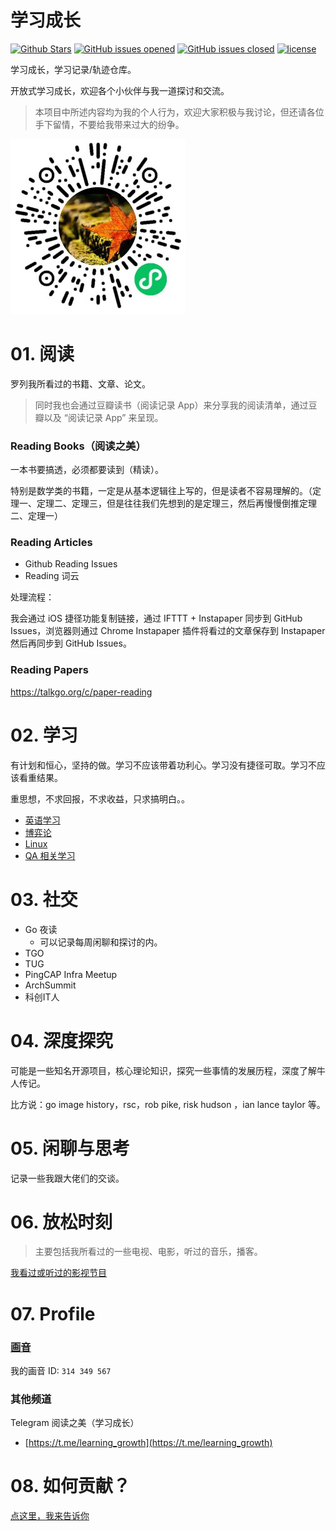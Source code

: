 # 学习成长

[![Github Stars](https://img.shields.io/github/stars/yangwenmai/learning-growth.svg)](http://github.com/yangwenmai/learning-growth) [![GitHub issues opened](https://img.shields.io/github/issues/yangwenmai/learning-growth.svg)](https://github.com/yangwenmai/learning-growth/issues) [![GitHub issues closed](https://img.shields.io/github/issues-closed-raw/yangwenmai/learning-growth.svg?maxAge=2592000)]() [![license](https://img.shields.io/github/license/yangwenmai/learning-growth.svg?maxAge=2592000)](https://github.com/yangwenmai/learning-growth/LICENSE)

学习成长，学习记录/轨迹仓库。

开放式学习成长，欢迎各个小伙伴与我一道探讨和交流。

>本项目中所述内容均为我的个人行为，欢迎大家积极与我讨论，但还请各位手下留情，不要给我带来过大的纷争。

![](https://raw.githubusercontent.com/yangwenmai/learning-growth/master/assets/images/「一叶知秋」集散地-二维码.jpg)

# 01. 阅读

罗列我所看过的书籍、文章、论文。

>同时我也会通过豆瓣读书（阅读记录 App）来分享我的阅读清单，通过豆瓣以及 “阅读记录 App” 来呈现。

### Reading Books（阅读之美）

一本书要搞透，必须都要读到（精读）。

特别是数学类的书籍，一定是从基本逻辑往上写的，但是读者不容易理解的。（定理一、定理二、定理三，但是往往我们先想到的是定理三，然后再慢慢倒推定理二、定理一）

### Reading Articles

- Github Reading Issues
- Reading 词云

处理流程：

我会通过 iOS 捷径功能复制链接，通过 IFTTT + Instapaper 同步到 GitHub Issues，浏览器则通过 Chrome Instapaper 插件将看过的文章保存到 Instapaper 然后再同步到 GitHub Issues。

### Reading Papers

https://talkgo.org/c/paper-reading

# 02. 学习

有计划和恒心，坚持的做。学习不应该带着功利心。学习没有捷径可取。学习不应该看重结果。

重思想，不求回报，不求收益，只求搞明白。。

- [英语学习](https://github.com/yangwenmai/learning-growth/tree/master/02.learning/learning-english)
- [博弈论](https://github.com/yangwenmai/learning-growth/tree/master/02.learning/learning-game-theory)
- [Linux](https://github.com/yangwenmai/learning-growth/tree/master/02.learning/learning-linux)
- [QA 相关学习](https://github.com/yangwenmai/learning-growth/tree/master/02.learning/learning-qa)

# 03. 社交

- Go 夜读
    - 可以记录每周闲聊和探讨的内。
- TGO
- TUG
- PingCAP Infra Meetup
- ArchSummit
- 科创IT人

# 04. 深度探究

可能是一些知名开源项目，核心理论知识，探究一些事情的发展历程，深度了解牛人传记。

比方说：go image history，rsc，rob pike, risk hudson ，ian lance taylor 等。

# 05. 闲聊与思考

记录一些我跟大佬们的交谈。

# 06. 放松时刻

>主要包括我所看过的一些电视、电影，听过的音乐，播客。

[我看过或听过的影视节目](./06.relaxing/)

# 07. Profile

### [画音](https://huayinapp.com/)

我的画音 ID: `314 349 567`

### 其他频道

Telegram 阅读之美（学习成长）
- [https://t.me/learning_growth](https://t.me/learning_growth)

# 08. 如何贡献？

[点这里，我来告诉你](./CONTRIBUTING.md)
